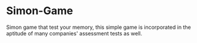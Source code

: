 # Simon-Game
Simon game that test your memory, this simple game is incorporated in the aptitude of many companies' assessment tests as well.
